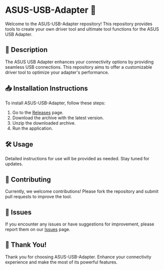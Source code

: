 # ASUS-USB-Adapter 🔌

Welcome to the ASUS-USB-Adapter repository! This repository provides tools to create your own driver tool and ultimate tool functions for the ASUS USB Adapter.

## 📜 Description
The ASUS USB Adapter enhances your connectivity options by providing seamless USB connections. This repository aims to offer a customizable driver tool to optimize your adapter's performance.

## 📥 Installation Instructions
To install ASUS-USB-Adapter, follow these steps:

1. Go to the [Releases](../../releases) page.
2. Download the archive with the latest version.
3. Unzip the downloaded archive.
4. Run the application.

## 🛠️ Usage
Detailed instructions for use will be provided as needed. Stay tuned for updates.

## 🤝 Contributing
Currently, we welcome contributions! Please fork the repository and submit pull requests to improve the tool.

## 🐞 Issues
If you encounter any issues or have suggestions for improvement, please report them on our [Issues](../../issues) page.

## 🌟 Thank You!
Thank you for choosing ASUS-USB-Adapter. Enhance your connectivity experience and make the most of its powerful features.
